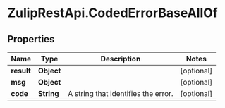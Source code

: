 # ZulipRestApi.CodedErrorBaseAllOf

## Properties

Name | Type | Description | Notes
------------ | ------------- | ------------- | -------------
**result** | **Object** |  | [optional] 
**msg** | **Object** |  | [optional] 
**code** | **String** | A string that identifies the error.  | [optional] 


